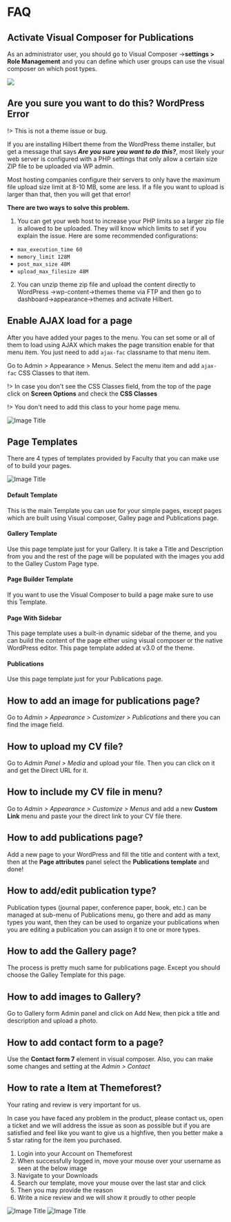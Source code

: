 # FAQ

## Activate Visual Composer for Publications

As an administrator user, you should go to Visual Composer -&gt;**settings &gt; Role Management** and you can define which user groups can use the visual composer on which post types.

![](img/faq1.png)


## Are you sure you want to do this? WordPress Error

!> This is not a theme issue or bug.

If you are installing Hilbert theme from the WordPress theme installer, but get a message that says _**Are you sure you want to do this?**_, most likely your web server is configured with a PHP settings that only allow a certain size ZIP file to be uploaded via WP admin.

Most hosting companies configure their servers to only have the maximum file upload size limit at 8-10 MB, some are less. If a file you want to upload is larger than that, then you will get that error!

**There are two ways to solve this problem.**

1. You can get your web host to increase your PHP limits so a larger zip file is allowed to be uploaded. They will know which limits to set if you explain the issue. Here are some recommended configurations:
  * `max_execution_time 60`
  * `memory_limit 128M`
  * `post_max_size 48M`
  * `upload_max_filesize 48M`
2. You can unzip theme zip file and upload the content directly to WordPress -&gt;wp-content-&gt;themes  theme via FTP and then go to dashboard-&gt;appearance-&gt;themes and activate Hilbert.


## Enable AJAX load for a page
After you have added your pages to the menu. You can set some or all of them to load using AJAX which makes the page transition enable for that menu item. You just need to add `ajax-fac` classname to that menu item.

Go to Admin > Appearance > Menus. Select the menu item and add `ajax-fac` CSS Classes to that item.

!> In case you don't see the CSS Classes field, from the top of the page click on **Screen Options** and check the **CSS Classes**

!> You don't need to add this class to your home page menu.  

![Image Title](img/faq5.png)


## Page Templates

There are 4 types of templates provided by Faculty that you can make use of to build your pages.

![Image Title](img/faq6.png)

#### Default Template
This is the main Template you can use for your simple pages, except pages which are built using Visual composer, Galley page and Publications page.

#### Gallery Template
Use this page template just for your Gallery. It is take a Title and Description from you and the rest of the page will be populated with the images you add to the Galley Custom Page type.

#### Page Builder Template
If you want to use the Visual Composer to build a page make sure to use this Template.

#### Page With Sidebar
This page template uses a built-in dynamic sidebar of the theme, and you can build the content of the page either using visual composer or the native WordPress editor. This page template added at v3.0 of the theme.

#### Publications
Use this page template just for your Publications page.


## How to add an image for publications page?
Go to <em>Admin > Appearance > Customizer > Publications</em> and there you can find the image field.

## How to upload my CV file?
Go to <em>Admin Panel > Media</em> and upload your file. Then you can click on it and get the Direct URL for it.

## How to include my CV file in menu?
Go to <em>Admin > Appearance > Customize > Menus </em> and add a new **Custom Link** menu and paste your the direct link to your CV file there.

## How to add publications page?
Add a new page to your WordPress and fill the title and content with a text, then at the **Page attributes** panel select the **Publications template** and done!

## How to add/edit publication type?
Publication types (journal paper, conference paper, book, etc.) can be managed at sub-menu of Publications menu, go there and add as many types you want, then they can be used to organize your publications when you are editing a publication you can assign it to  one or more types. 

## How to add the Gallery page?
The process is pretty much same for publications page. Except you should choose the Galley Template for this page.

## How to add images to Gallery?
Go to Gallery form Admin panel and click on Add New, then pick a title and description and upload a photo.  

## How to add contact form to a page?
Use the **Contact form 7** element in visual composer. Also, you can make some changes and setting at the  *Admin > Contact*


## How to rate a Item at Themeforest?
Your rating and review is very important for us. 

In case you have faced any problem in the product, please contact us, open a ticket and we will address the issue as soon as possible but if you are satisfied and feel like you want to give us a highfive, then you better make a 5 star rating for the item you purchased.

1. Login into your Account on Themeforest
2. When successfully logged in, move your mouse over your username as seen at the below image
3. Navigate to your Downloads
4. Search our template, move your mouse over the last star and click
5. Then you may provide the reason
6. Write a nice review and we will show it proudly to other people 

![Image Title](img/faq2.jpg)
![Image Title](img/faq3.jpg) 